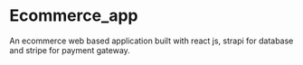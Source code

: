 # Ecommerce_app
An ecommerce web based application built with react js, strapi for database and stripe for payment gateway.
